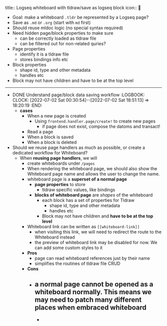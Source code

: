 title:: Logseq whiteboard with tldraw/save as logseq block
icon:: 🤨

- Goal: make a whiteboard `.tldr` be represented by a Logseq page?
- Save as `.md` or `.org` (start with `md` first)
- Should reuse mldoc logic (no special syntax required)
- Need hidden page/block properties to make sure
	- can be correctly loaded as tldraw file
	- can be filtered out for non-related quries?
- Page properties
	- identify it is a tldraw file
	- stores bindings info etc
- Block properties
	- shape id, type and other metadata
	- handles etc
- Block may not have children and have to be at the top level
- ---
- DONE Understand page/block data saving workflow
  :LOGBOOK:
  CLOCK: [2022-07-02 Sat 00:30:54]--[2022-07-02 Sat 18:51:13] =>  18:20:19
  :END:
	- **cases**
		- When a new page is created
			- Using `frontend.handler.page/create!` to create new pages
				- if page does not exist, compose the datoms and transact!
		- Read a page
		- When a block is saved
		- When a block is deleted
- Should we reuse page handlers as much as possible, or create a dedicated workflow for Whiteboard?
	- When **reusing page handlers**, we will
		- create whiteboards under `/pages`
		- When rendering the whiteboard page, we should also show the Whiteboard page name and allows the user to change the name.
		- whiteboard page is a **superset of a normal page**
			- **page properties** to store
				- tldraw specific values, like bindings
			- **blocks of whiteboard page** are _shapes_ of the whiteboard
				- each block has a set of  properties for Tldraw
					- shape id, type and other metadata
					- handles etc
				- Block may not have children and **have to be at the top level**
		- Whiteboard link can be written as `[[whiteboard-link]]`
			- when visiting this link, we will need to redirect the route to the Whiteboard instead
			- the preview of whiteboard link may be disabled for now. We can add some custom styles to it
		- **Pros**
			- page can read whiteboard references just by their name
			- simplifies the routines of tldraw file CRUD
		- **Cons**
			- a normal page cannot be opened as a whiteboard normally. This means we may need to patch many different places when embraced whiteboard
				-
				-